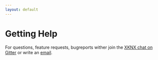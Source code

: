 ```yaml
---
layout: default
---
```


# [](#header-1)Getting Help

For questions, feature requests, bugreports wither join the [XKNX chat on Gitter](https://gitter.im/XKNX/Lobby) or write an [email](mailto:xknx@xknx.io).


